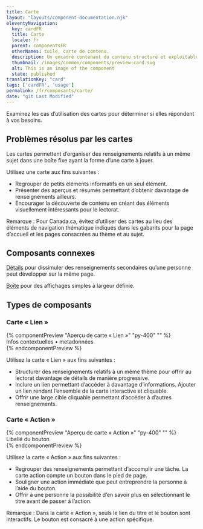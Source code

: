 ```yaml
---
title: Carte
layout: "layouts/component-documentation.njk"
eleventyNavigation:
  key: cardFR
  title: Carte
  locale: fr
  parent: componentsFR
  otherNames: tuile, carte de contenu.
  description: Un encadré contenant du contenu structuré et exploitable sur un sujet unique.
  thumbnail: /images/common/components/preview-card.svg
  alt: This is an image of the component
  state: published
translationKey: "card"
tags: ['cardFR', 'usage']
permalink: /fr/composants/carte/
date: "git Last Modified"
---
```


Examinez les cas d’utilisation des cartes pour déterminer si elles répondent à vos besoins.

## Problèmes résolus par les cartes

Les cartes permettent d’organiser des renseignements relatifs à un même sujet dans une boîte fixe ayant la forme d’une carte à jouer.

Utilisez une carte aux fins suivantes :
- Regrouper de petits éléments informatifs en un seul élément.
- Présenter des aperçus et résumés permettant d’obtenir davantage de renseignements ailleurs.
- Encourager la découverte de contenu en créant des éléments visuellement intéressants pour le lectorat.

Remarque : Pour Canada.ca, évitez d’utiliser des cartes au lieu des éléments de navigation thématique indiqués dans les gabarits pour la page d’accueil et les pages consacrées au thème et au sujet.

<article class="bg-full-width bg-primary text-light pt-500 pb-400 my-500">
  <h2 class="mt-0 mb-400">Composants connexes</h2>

  <a href="{{ links.details }}" class="link-light">Détails</a> pour dissimuler des renseignements secondaires qu’une personne peut développer sur la même page.

  <a href="{{ links.container }}" class="link-light">Boîte</a> pour des affichages simples à largeur définie.
</article>

<div>
  <h2>Types de composants</h2>
  <h3 class="mb-400 mt-400">Carte « Lien »</h3>
  {% componentPreview "Aperçu de carte « Lien »" "py-400" "" %}
  <gcds-card card-title="Titre de la carte" tag="Balise" href="#" description="Description destinée à accompagner le titre. Les textes plus longs seront tronqués avec ...">
<div slot="footer">Infos contextuelles • metadonnées</div>
</gcds-card>
  {% endcomponentPreview %}

  <div class="mt-400">
    <p class="mb-400">Utilisez la carte « Lien » aux fins suivantes :</p>
    <ul class="list-disc mb-400">
      <li>Structurer des renseignements relatifs à un même thème pour offrir au lectorat davantage de détails de manière progressive.</li>
      <li>Inclure un lien permettant d’accéder à davantage d’informations. Ajouter un lien rendant l’ensemble de la carte interactive et cliquable.</li>
      <li>Offrir une large cible cliquable permettant d’accéder à d’autres renseignements.</li>
    </ul>
  </div>

<div>
    <h3 class="mb-400 mt-400">Carte « Action »</h3>
  {% componentPreview "Aperçu de carte « Action »" "py-400" "" %}
  <gcds-card card-title="Titre de la carte" href="#" type="action" tag="Balise" description="Description destinée à accompagner le titre. Les textes plus longs seront tronqués avec ..." img-alt="#">
  <div slot="footer">
    <gcds-button>Libellé du bouton</gcds-button>
  </div>
</gcds-card>
  {% endcomponentPreview %}
    <p class="mb-400">Utilisez la carte « Action » aux fins suivantes :</p>
    <ul class="list-disc mb-400">
      <li>Regrouper des renseignements permettant d’accomplir une tâche. La carte action compte un bouton dans le pied de page. </li>
      <li>Souligner une action immédiate que peut entreprendre la personne à l’aide du bouton.</li>
      <li>Offrir à une personne la possibilité d’en savoir plus en sélectionnant le titre avant de passer à l’action.</li>
    </ul>
    <p>Remarque : Dans la carte « Action », seuls le lien du titre et le bouton sont interactifs. Le bouton est consacré à une action spécifique.</p>
  </div>
</div>
